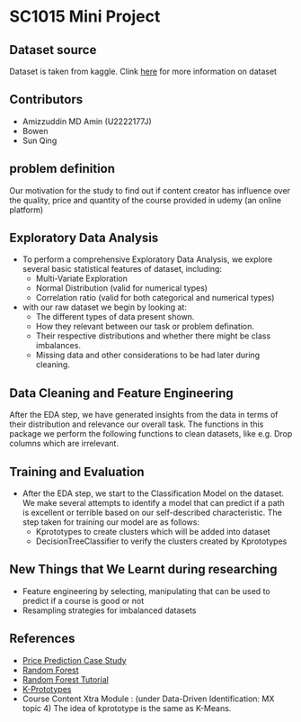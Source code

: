 # SC1015 Mini Project

## Dataset source
Dataset is taken from kaggle. Clink [here](dataset/description.md) for more information on dataset

## Contributors
- Amizzuddin MD Amin (U2222177J)
- Bowen
- Sun Qing

## problem definition
Our motivation for the study to find out if content creator has influence over the quality, price and quantity of the course provided in udemy (an online platform) 

## Exploratory Data Analysis
- To perform a comprehensive Exploratory Data Analysis, we explore several basic statistical features of dataset, including:
    - Multi-Variate Exploration
    - Normal Distribution (valid for numerical types)
    - Correlation ratio (valid for both categorical and numerical types)
- with our raw dataset we begin by looking at:
    - The different types of data present shown.
    - How they relevant between our task or problem defination.
    - Their respective distributions and whether there might be class imbalances.
    - Missing data and other considerations to be had later during cleaning.

## Data Cleaning and Feature Engineering
After the EDA step, we have generated insights from the data in terms of their distribution and relevance our overall task. The functions in this package we perform the following functions to clean datasets, like e.g. Drop columns which are irrelevant.

## Training and Evaluation
- After the EDA step, we start to the Classification Model on the dataset. We make several attempts to identify a model that can predict if a path is excellent or terrible based on our self-described characteristic. The step taken for training our model are as follows:
    - Kprototypes to create clusters which will be added into dataset
    -  DecisionTreeClassifier to verify the clusters created by Kprototypes

## New Things that We Learnt during researching
- Feature engineering by selecting, manipulating that can be used to predict if a course is good or not
- Resampling strategies for imbalanced datasets

## References
- [Price Prediction Case Study](https://towardsdatascience.com/mercari-price-suggestion-97ff15840dbd)
- [Random Forest](https://scikit-learn.org/stable/modules/generated/sklearn.ensemble.RandomForestClassifier.html)
- [Random Forest Tutorial](https://www.datacamp.com/tutorial/random-forests-classifier-python)
- [K-Prototypes](https://antonsruberts.github.io/kproto-audience/)
- Course Content Xtra Module : (under Data-Driven Identification: MX topic 4) The idea of kprototype is the same as K-Means.